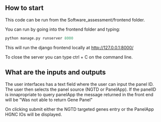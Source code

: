 ## How to start

This code can be run from the Software_assessment/frontend folder. 

You can run by going into the frontend folder and typing:

```python
python manage.py runserver 8000
```

This will run the django frontend locally at http://127.0.0.1:8000/

To close the server you can type ctrl + C on the command line.
## What are the inputs and outputs

The user interfaces has a text field where the user can input the panel ID. The user then selects the panel source (NGTD or PanelApp). If the panelID is innapropriate to query panelApp the message returned in the front end will be "Was not able to return Gene Panel"


On clicking submit either the NGTD targeted genes entry or the PanelApp HGNC IOs will be displayed.


